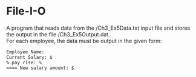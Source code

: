 # File-I-O

A program that reads data from the /Ch3_Ex5Data.txt input file and stores the output in the file /Ch3_Ex5Output.dat.<br>
For each employee, the data must be output in the given form:
```
Employee Name:
Current Salary: $
% pay rise: %
==== New salary amount: $
```
